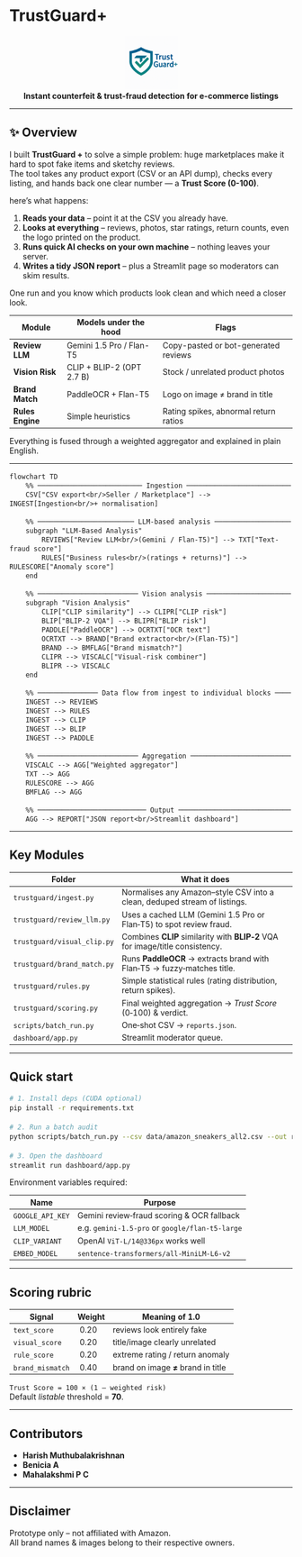 # TrustGuard+

<p align="center">
  <img 
    src="https://raw.githubusercontent.com/Mharish0341/trustguard/main/assets/logo.png" 
    alt="TrustGuard+ logo" 
    height="95"
  />
  <br/>
  <strong>Instant counterfeit &amp; trust-fraud detection for e-commerce listings</strong>
</p>

---

## ✨ Overview

I built **TrustGuard +** to solve a simple problem: huge marketplaces make it hard to spot fake items and sketchy reviews.  
The tool takes any product export (CSV or an API dump), checks every listing, and hands back one clear number — a **Trust Score (0-100)**.

here’s what happens:

1. **Reads your data** – point it at the CSV you already have.  
2. **Looks at everything** – reviews, photos, star ratings, return counts, even the logo printed on the product.  
3. **Runs quick AI checks on your own machine** – nothing leaves your server.  
4. **Writes a tidy JSON report** – plus a Streamlit page so moderators can skim results.

One run and you know which products look clean and which need a closer look.

| Module | Models under the hood | Flags                         |
|--------|----------------------|-------------------------------|
| **Review LLM**       | Gemini 1.5 Pro / Flan-T5    | Copy-pasted or bot-generated reviews |
| **Vision Risk**      | CLIP + BLIP-2 (OPT 2.7 B)  | Stock / unrelated product photos     |
| **Brand Match**      | PaddleOCR + Flan-T5        | Logo on image ≠ brand in title        |
| **Rules Engine**     | Simple heuristics          | Rating spikes, abnormal return ratios |

Everything is fused through a weighted aggregator and explained in plain English.

---

```mermaid
flowchart TD
    %% ────────────────────────── Ingestion ──────────────────────────
    CSV["CSV export<br/>Seller / Marketplace"] --> INGEST[Ingestion<br/>+ normalisation]

    %% ──────────────────────── LLM-based analysis ───────────────────
    subgraph "LLM-Based Analysis"
        REVIEWS["Review LLM<br/>(Gemini / Flan-T5)"] --> TXT["Text-fraud score"]
        RULES["Business rules<br/>(ratings + returns)"] --> RULESCORE["Anomaly score"]
    end

    %% ───────────────────────── Vision analysis ─────────────────────
    subgraph "Vision Analysis"
        CLIP["CLIP similarity"] --> CLIPR["CLIP risk"]
        BLIP["BLIP-2 VQA"] --> BLIPR["BLIP risk"]
        PADDLE["PaddleOCR"] --> OCRTXT["OCR text"]
        OCRTXT --> BRAND["Brand extractor<br/>(Flan-T5)"]
        BRAND --> BMFLAG["Brand mismatch?"]
        CLIPR --> VISCALC["Visual-risk combiner"]
        BLIPR --> VISCALC
    end

    %% ─────────────── Data flow from ingest to individual blocks ────
    INGEST --> REVIEWS
    INGEST --> RULES
    INGEST --> CLIP
    INGEST --> BLIP
    INGEST --> PADDLE

    %% ───────────────────────── Aggregation ─────────────────────────
    VISCALC --> AGG["Weighted aggregator"]
    TXT --> AGG
    RULESCORE --> AGG
    BMFLAG --> AGG

    %% ─────────────────────────── Output ────────────────────────────
    AGG --> REPORT["JSON report<br/>Streamlit dashboard"]

```

</div>

---

## Key Modules

| Folder | What it does |
|--------|--------------|
| `trustguard/ingest.py` | Normalises any Amazon–style CSV into a clean, deduped stream of listings. |
| `trustguard/review_llm.py` | Uses a cached LLM (Gemini 1.5 Pro or Flan‑T5) to spot review fraud. |
| `trustguard/visual_clip.py` | Combines **CLIP** similarity with **BLIP‑2** VQA for image/title consistency. |
| `trustguard/brand_match.py` | Runs **PaddleOCR** → extracts brand with Flan‑T5 → fuzzy‑matches title. |
| `trustguard/rules.py` | Simple statistical rules (rating distribution, return spikes). |
| `trustguard/scoring.py` | Final weighted aggregation → _Trust Score_ (0‑100) & verdict. |
| `scripts/batch_run.py` | One‑shot CSV → `reports.json`. |
| `dashboard/app.py` | Streamlit moderator queue. |

---

## Quick start

```bash
# 1. Install deps (CUDA optional)
pip install -r requirements.txt

# 2. Run a batch audit
python scripts/batch_run.py --csv data/amazon_sneakers_all2.csv --out reports.json

# 3. Open the dashboard
streamlit run dashboard/app.py
```

Environment variables required:

| Name | Purpose |
|------|---------|
| `GOOGLE_API_KEY` | Gemini review‑fraud scoring & OCR fallback |
| `LLM_MODEL` | e.g. `gemini-1.5-pro` or `google/flan-t5-large` |
| `CLIP_VARIANT` | OpenAI `ViT‑L/14@336px` works well |
| `EMBED_MODEL` | `sentence-transformers/all-MiniLM-L6-v2` |

---

## Scoring rubric

| Signal | Weight | Meaning of **1.0** |
|--------|--------|--------------------|
| `text_score` | 0.20 | reviews look entirely fake |
| `visual_score` | 0.20 | title/image clearly unrelated |
| `rule_score` | 0.20 | extreme rating / return anomaly |
| `brand_mismatch` | 0.40 | brand on image **≠** brand in title |

`Trust Score = 100 × (1 – weighted risk)`  
Default _listable_ threshold = **70**.

---

## Contributors

* **Harish Muthubalakrishnan**  
* **Benicia A**  
* **Mahalakshmi P C**

---

## Disclaimer

Prototype only – not affiliated with Amazon.  
All brand names & images belong to their respective owners.
